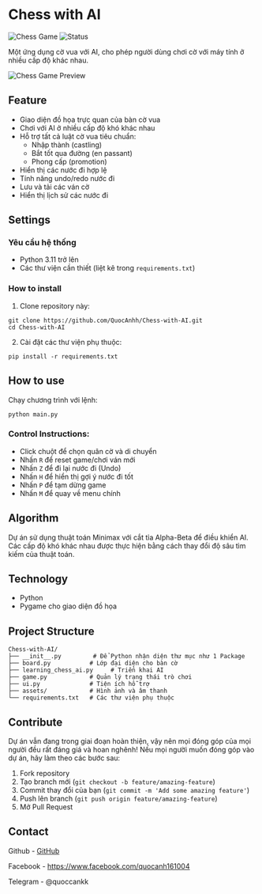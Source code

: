 # Chess with AI

![Chess Game](https://img.shields.io/badge/Chess-AI-brightgreen)
![Status](https://img.shields.io/badge/Status-Active-success)

Một ứng dụng cờ vua với AI, cho phép người dùng chơi cờ với máy tính ở nhiều cấp độ khác nhau.

![Chess Game Preview](assets/preview.png)

## Feature

- Giao diện đồ họa trực quan của bàn cờ vua
- Chơi với AI ở nhiều cấp độ khó khác nhau
- Hỗ trợ tất cả luật cờ vua tiêu chuẩn:
  - Nhập thành (castling)
  - Bắt tốt qua đường (en passant)
  - Phong cấp (promotion)
- Hiển thị các nước đi hợp lệ
- Tính năng undo/redo nước đi
- Lưu và tải các ván cờ
- Hiển thị lịch sử các nước đi

## Settings

### Yêu cầu hệ thống
- Python 3.11 trở lên
- Các thư viện cần thiết (liệt kê trong `requirements.txt`)

### How to install
1. Clone repository này:
```
git clone https://github.com/QuocAnhh/Chess-with-AI.git
cd Chess-with-AI
```

2. Cài đặt các thư viện phụ thuộc:
```
pip install -r requirements.txt
```

## How to use

Chạy chương trình với lệnh:
```
python main.py
```

### Control Instructions:
- Click chuột để chọn quân cờ và di chuyển
- Nhấn `R` để reset game/chơi ván mới
- Nhấn `Z` để đi lại nước đi (Undo)
- Nhấn `H` để hiển thị gợi ý nước đi tốt
- Nhấn `P` để tạm dừng game
- Nhấn `M` để quay về menu chính

## Algorithm

Dự án sử dụng thuật toán Minimax với cắt tỉa Alpha-Beta để điều khiển AI. Các cấp độ khó khác nhau được thực hiện bằng cách thay đổi độ sâu tìm kiếm của thuật toán.

## Technology

- Python
- Pygame cho giao diện đồ họa

## Project Structure

```
Chess-with-AI/
├── __init__.py         # Để Python nhận diện thư mục như 1 Package
├── board.py           # Lớp đại diện cho bàn cờ
├── learning_chess_ai.py     # Triển khai AI
├── game.py            # Quản lý trạng thái trò chơi
├── ui.py              # Tiện ích hỗ trợ
├── assets/            # Hình ảnh và âm thanh
└── requirements.txt   # Các thư viện phụ thuộc
```

## Contribute

Dự án vẫn đang trong giai đoạn hoàn thiện, vậy nên mọi đóng góp của mọi người đều rất đáng giá và hoan nghênh! Nếu mọi người muốn đóng góp vào dự án, hãy làm theo các bước sau:

1. Fork repository
2. Tạo branch mới (`git checkout -b feature/amazing-feature`)
3. Commit thay đổi của bạn (`git commit -m 'Add some amazing feature'`)
4. Push lên branch (`git push origin feature/amazing-feature`)
5. Mở Pull Request


## Contact

Github - [GitHub](https://github.com/QuocAnhh)

Facebook - https://www.facebook.com/quocanh161004

Telegram - @quoccankk
